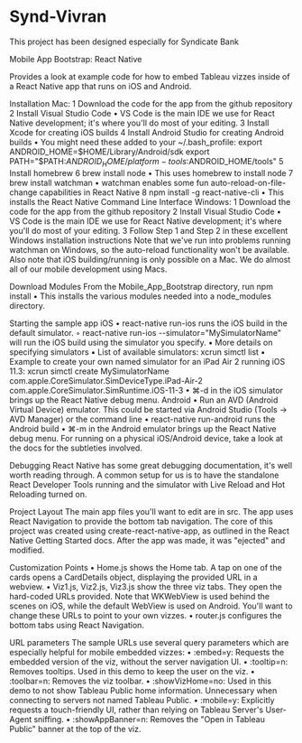 # Synd-Vivran
This project has been designed especially for Syndicate Bank

Mobile App Bootstrap: React Native

Provides a look at example code for how to embed Tableau vizzes inside of a React Native app that runs on iOS and Android.

Installation
Mac:
	1	Download the code for the app from the github repository
	2	Install Visual Studio Code
	•	VS Code is the main IDE we use for React Native development; it's where you'll do most of your editing.
	3	Install Xcode for creating iOS builds
	4	Install Android Studio for creating Android builds
	•	You might need these added to your ~/.bash_profile: export ANDROID_HOME=$HOME/Library/Android/sdk export PATH="$PATH:$ANDROID_HOME/platform-tools:$ANDROID_HOME/tools"
	5	Install homebrew
	6	brew install node
	•	This uses homebrew to install node
	7	brew install watchman
	•	watchman enables some fun auto-reload-on-file-change capabilities in React Native
	8	npm install -g react-native-cli
	•	This installs the React Native Command Line Interface
Windows:
	1	Download the code for the app from the github repository
	2	Install Visual Studio Code
	•	VS Code is the main IDE we use for React Native development; it's where you'll do most of your editing.
	3	Follow Step 1 and Step 2 in these excellent Windows installation instructions
Note that we've run into problems running watchman on Windows, so the auto-reload functionality won't be available. Also note that iOS building/running is only possible on a Mac. We do almost all of our mobile development using Macs.

Download Modules
From the Mobile_App_Bootstrap directory, run npm install
	•	This installs the various modules needed into a node_modules directory.

Starting the sample app
iOS
	•	react-native run-ios runs the iOS build in the default simulator.
	◦	react-native run-ios --simulator="MySimulatorName" will run the iOS build using the simulator you specify.
	▪	More details on specifying simulators
	▪	List of available simulators: xcrun simctl list
	▪	Example to create your own named simulator for an iPad Air 2 running iOS 11.3: xcrun simctl create MySimulatorName com.apple.CoreSimulator.SimDeviceType.iPad-Air-2 com.apple.CoreSimulator.SimRuntime.iOS-11-3
	•	⌘-d in the iOS simulator brings up the React Native debug menu.
Android
	•	Run an AVD (Android Virtual Device) emulator. This could be started via Android Studio (Tools -> AVD Manager) or the command line
	•	react-native run-android runs the Android build
	•	⌘-m in the Android emulator brings up the React Native debug menu.
For running on a physical iOS/Android device, take a look at the docs for the subtleties involved.

Debugging
React Native has some great debugging documentation, it's well worth reading through. A common setup for us is to have the standalone React Developer Tools running and the simulator with Live Reload and Hot Reloading turned on.

Project Layout
The main app files you'll want to edit are in src. The app uses React Navigation to provide the bottom tab navigation.
The core of this project was created using create-react-native-app, as outlined in the React Native Getting Started docs. After the app was made, it was "ejected" and modified.

Customization Points
	•	Home.js shows the Home tab. A tap on one of the cards opens a CardDetails object, displaying the provided URL in a webview.
	•	Viz1.js, Viz2.js, Viz3.js show the three viz tabs. They open the hard-coded URLs provided. Note that WKWebView is used behind the scenes on iOS, while the default WebView is used on Android. You'll want to change these URLs to point to your own vizzes.
	•	router.js configures the bottom tabs using React Navigation.

URL parameters
The sample URLs use several query parameters which are especially helpful for mobile embedded vizzes:
	•	:embed=y: Requests the embedded version of the viz, without the server navigation UI.
	•	:tooltip=n: Removes tooltips. Used in this demo to keep the user on the viz.
	•	:toolbar=n: Removes the viz toolbar.
	•	:showVizHome=no: Used in this demo to not show Tableau Public home information. Unnecessary when connecting to servers not named Tableau Public.
	•	:mobile=y: Explicitly requests a touch-friendly UI, rather than relying on Tableau Server's User-Agent sniffing.
	•	:showAppBanner=n: Removes the "Open in Tableau Public" banner at the top of the viz.
